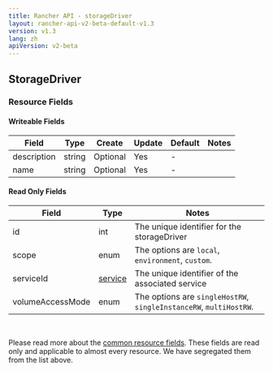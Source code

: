 ```yaml
---
title: Rancher API - storageDriver
layout: rancher-api-v2-beta-default-v1.3
version: v1.3
lang: zh
apiVersion: v2-beta
---
```


## StorageDriver



### Resource Fields

#### Writeable Fields

Field | Type | Create | Update | Default | Notes
---|---|---|---|---|---
description | string | Optional | Yes | - | 
name | string | Optional | Yes | - | 


#### Read Only Fields

Field | Type   | Notes
---|---|---
id | int  | The unique identifier for the storageDriver
scope | enum  | The options are `local`, `environment`, `custom`.
serviceId | [service]({{site.baseurl}}/rancher/{{page.version}}/{{page.lang}}/api/{{page.apiVersion}}/api-resources/service/)  | The unique identifier of the associated service
volumeAccessMode | enum  | The options are `singleHostRW`, `singleInstanceRW`, `multiHostRW`.


<br>

Please read more about the [common resource fields]({{site.baseurl}}/rancher/{{page.version}}/{{page.lang}}/api/{{page.apiVersion}}/common/). These fields are read only and applicable to almost every resource. We have segregated them from the list above.





